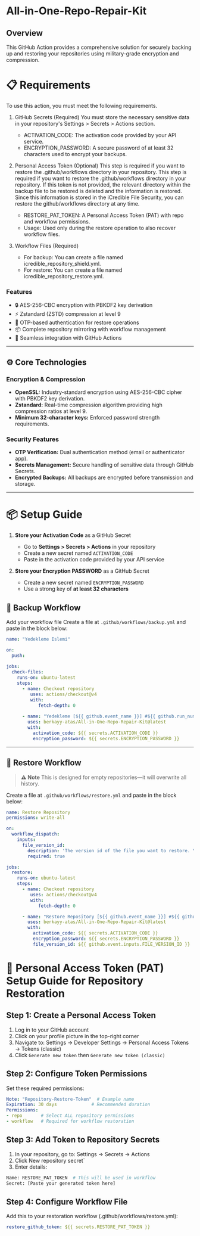 # All-in-One-Repo-Repair-Kit

## Overview

This GitHub Action provides a comprehensive solution for securely backing up and restoring your repositories using military-grade encryption and compression.

# 📋 Requirements

To use this action, you must meet the following requirements.


1. GitHub Secrets (Required)
  You must store the necessary sensitive data in your repository's Settings > Secrets > Actions section.
   -  ACTIVATION_CODE: The activation code provided by your API service.
   -  ENCRYPTION_PASSWORD: A secure password of at least 32 characters used to encrypt your backups.

2. Personal Access Token (Optional)
  This step is required if you want to restore the .github/workflows directory in your repository. This step is required if you want to restore the .github/workflows directory in your repository. If this token is not provided, the relevant directory within the backup file to be restored is deleted and the information is restored. Since this information is stored in the iCredible File Security, you can restore the github/workflows directory at any time.
   - RESTORE_PAT_TOKEN: A Personal Access Token (PAT) with repo and workflow permissions.
    - Usage: Used only during the restore operation to also recover workflow files.

3. Workflow Files (Required)
   - For backup: You can create a file named icredible_repository_shield.yml.
   - For restore: You can create a file named icredible_repository_restore.yml.


### Features
- 🔒 AES-256-CBC encryption with PBKDF2 key derivation
- ⚡ Zstandard (ZSTD) compression at level 9
- 🔐 OTP-based authentication for restore operations
- 📦 Complete repository mirroring with workflow management
- 🔄 Seamless integration with GitHub Actions

---

## ⚙️ Core Technologies

### Encryption & Compression
- **OpenSSL:** Industry-standard encryption using AES-256-CBC cipher with PBKDF2 key derivation.
- **Zstandard:** Real-time compression algorithm providing high compression ratios at level 9.
- **Minimum 32-character keys:** Enforced password strength requirements.

### Security Features
- **OTP Verification:** Dual authentication method (email or authenticator app).
- **Secrets Management:** Secure handling of sensitive data through GitHub Secrets.
- **Encrypted Backups:** All backups are encrypted before transmission and storage.

---

# 📦 Setup Guide

1. **Store your Activation Code** as a GitHub Secret  
   - Go to **Settings > Secrets > Actions** in your repository  
   - Create a new secret named `ACTIVATION_CODE`  
   - Paste in the activation code provided by your API service

2. **Store your Encryption PASSWORD** as a GitHub Secret  
   - Create a new secret named `ENCRYPTION_PASSWORD`  
   - Use a strong key of **at least 32 characters**


## 🔄 Backup Workflow

Add your workflow file 
   Create a file at `.github/workflows/backup.yml` and paste in the block below:

```yaml
name: "Yedekleme Islemi"

on:
  push:
    
jobs:
  check-files:
    runs-on: ubuntu-latest
    steps:
      - name: Checkout repository
         uses: actions/checkout@v4
         with:
            fetch-depth: 0
    
      - name: "Yedekleme [${{ github.event_name }}] #${{ github.run_number }}: ${{ github.sha }} by ${{ github.actor }}"
        uses: berkayy-atas/All-in-One-Repo-Repair-Kit@latest
        with:
          activation_code: ${{ secrets.ACTIVATION_CODE }}
          encryption_password: ${{ secrets.ENCRYPTION_PASSWORD }}
```
---


## 🔄 Restore Workflow

> **⚠️ Note**
> This is designed for empty repositories—it will overwrite all history.

Create a file at `.github/workflows/restore.yml` and paste in the block below:

```yaml
name: Restore Repository
permissions: write-all

on:
  workflow_dispatch:
    inputs:
      file_version_id:
        description: 'The version id of the file you want to restore. You can enter it in the first or second run while using the workflow. The version id you last entered is always kept and restored when the OTP code arrives.'
        required: true

jobs:
  restore:
    runs-on: ubuntu-latest
    steps:
      - name: Checkout repository
         uses: actions/checkout@v4
         with:
            fetch-depth: 0

      - name: "Restore Repository [${{ github.event_name }}] #${{ github.run_number }}: ${{ github.sha }} by ${{ github.actor }}"
        uses: berkayy-atas/All-in-One-Repo-Repair-Kit@latest
        with:
          activation_code: ${{ secrets.ACTIVATION_CODE }}
          encryption_password: ${{ secrets.ENCRYPTION_PASSWORD }}
          file_version_id: ${{ github.event.inputs.FILE_VERSION_ID }}
```
# 🔑 Personal Access Token (PAT) Setup Guide for Repository Restoration

## Step 1: Create a Personal Access Token
1. Log in to your GitHub account
2. Click on your profile picture in the top-right corner
3. Navigate to: Settings → Developer Settings → Personal Access Tokens → Tokens (classic)
4. Click `Generate new token` then `Generate new token (classic)`

## Step 2: Configure Token Permissions
Set these required permissions:
```yml
Note: "Repository-Restore-Token"  # Example name
Expiration: 30 days             # Recommended duration
Permissions:
- repo       # Select ALL repository permissions
- workflow   # Required for workflow restoration
```

## Step 3: Add Token to Repository Secrets
1. In your repository, go to: Settings → Secrets → Actions
2. Click New repository secret`
3. Enter details:

```bash
Name: RESTORE_PAT_TOKEN  # This will be used in workflow
Secret: [Paste your generated token here]
```
## Step 4: Configure Workflow File

Add this to your restoration workflow (.github/workflows/restore.yml):

```yaml
restore_github_token: ${{ secrets.RESTORE_PAT_TOKEN }} 
```


